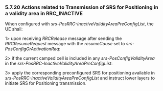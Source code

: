 ### 5.7.20 Actions related to Transmission of SRS for Positioning in a validity area in RRC_INACTIVE

When configured with *srs-PosRRC-InactiveValidityAreaPreConfigList*, the
UE shall:

1\> upon receiving *RRCRelease* message after sending the
*RRCResumeRequest* message with the *resumeCause* set to
*srs-PosConfigOrActivationReq*:

2\> if the current camped cell is included in any
*srs-PosConfigValidityArea* in the
*srs-PosRRC-InactiveValidityAreaPreConfigList*:

3\> apply the corresponding preconfigured SRS for positioning available
in *srs-PosRRC-InactiveValidityAreaPreConfigList* and instruct lower
layers to initiate SRS for Positioning transmission.